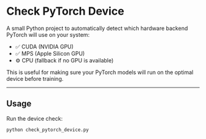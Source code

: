 # Check PyTorch Device
A small Python project to automatically detect which hardware backend PyTorch will use on your system:

- ✅ CUDA (NVIDIA GPU)
- ✅ MPS (Apple Silicon GPU)
- ⚙️ CPU (fallback if no GPU is available)

This is useful for making sure your PyTorch models will run on the optimal device before training.

---

## Usage

Run the device check:

```bash
python check_pytorch_device.py
```
